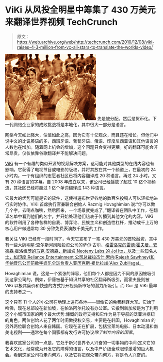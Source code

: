 # ViKi 从风投全明星中筹集了 430 万美元来翻译世界视频 TechCrunch

> 原文：<https://web.archive.org/web/http://techcrunch.com/2010/12/08/viki-raises-4-3-million-from-vc-all-stars-to-translate-the-worlds-video/>

[![](img/25937201c11e1f6062ef4ce13b02c2ad.png "bollywood_dance2")](https://web.archive.org/web/20230202223233/https://techcrunch.com/wp-content/uploads/2010/12/bollywood_dance2.jpeg) 先是被分配。然后是货币化。下一代网络企业家的成败挑战将是本地化，其中很大一部分是语言。

网络今天如此强大，估值如此之高，因为它有十亿观众，而且还在增长。但他们中说中文的比说英语的多，西班牙语、葡萄牙语、俄语、印度尼西亚语和其他语言的人数也在增加。随着网上机会的增加，这个问题只会变得更糟。好的翻译可能会非常昂贵，仅仅依靠谷歌翻译并不能解决问题。

[ViKi](https://web.archive.org/web/20230202223233/http://www.viki.com/) 有一个有趣的类似开源的视频解决方案，这可能对其他类型的在线内容也有影响。它获得了电视节目或电影的版权，并将其放在其一个频道上，在最初的 24 小时内，一个有组织的志愿者社区已将内容翻译成 20 种语言。再过 24 小时，又有 20 种语言的字幕。自 2008 年成立以来，该公司已经播放了超过 10 亿个视频流，其社区已经将超过 1 亿个单词翻译成 143 种语言。

它最大的优势可能是它的软件，这使得遍布世界各地的数百名投稿人可以轻松地进行实时协作。ViKi 首席执行官兼联合创始人 Razmig Hovaghimian 说:“你可以做几个字，去喝点咖啡，然后回来，一个场景就完成了。”翻译者在团队中工作，在翻译名单中看到他们的名字，并开始处理他们热衷于传播到其他文化的内容。ViKi 的软件利用了各种各样的自我、博弈论、民族主义和创造性杠杆，推动成千上万的核心用户做通常每 30 分钟免费表演数千美元的工作。

我关注 ViKi 已经有一段时间了，今天它宣布了一笔 430 万美元的首轮融资，其中有一些大牌明星:查尔斯河风险投资公司的萨尔·古尔、[格雷洛克的雷德·霍夫曼、](https://web.archive.org/web/20230202223233/http://www.greylock.com/)[安德森·霍洛维茨的马克·安德森、新加坡 Neoteny Labs 的 Joi Ito，以及一些知名人士，如印度 Reliance Entertainment 公司总裁拉杰什·索内(Rajesh Sawhney)和华纳音乐公司前数字娱乐全球负责人亚历克斯·祖比拉加(Alex Zubillaga)。](https://web.archive.org/web/20230202223233/http://a16z.com/)

Hovaghimian 说，这是一个紧张的阵容，他们每个人都是因为不同的原因被吸引到这家公司的。例如，伊藤被基于知识共享的社区翻译所吸引，而霍夫曼则被 ViKi 以极其廉价和快速的方式打开视频新市场的潜力所吸引。而 Gur 是 ViKi 最早的支持者之一。

这个只有 11 个人的小公司在地理上遍布各地——很像它的免费翻译大军。它始于哈佛，现在总部设在新加坡，在帕洛阿尔托设有办公室。它搬到新加坡是为了利用这个小城市国家的两个最大优势:慷慨的政府支持和它作为易于导航的泛亚洲枢纽的角色。两位创始人花了两年时间做授权交易，主要是在韩国，Hovaghimian 的另外两位联合创始人来自韩国。它现在正在扩展，包括宝莱坞电影、日本动漫和南美电视剧——通常在每个国家都有发行许可协议*除了制作内容的国家*。

我喜欢这家公司的一点是，它处于新兴世界令人兴奋的一切事物的中间:定义它的艺术文化，经常成为开发它的障碍的语言，以及中产阶级全球眼球激增的巨大机会。看到这家公司将走向何方，以及它将把观众带向何方，将是令人兴奋的。